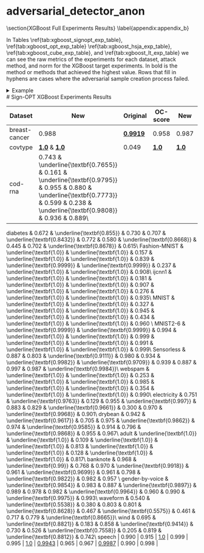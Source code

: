 # adversarial_detector_anon

\section{XGBoost Full Experiments Results}
\label{appendix:appendix_b}

In Tables \ref{tab:xgboost_signopt_exp_table}, \ref{tab:xgboost_opt_exp_table} \ref{tab:xgboost_hsja_exp_table}, \ref{tab:xgboost_cube_exp_table}, and \ref{tab:xgboost_lt_exp_table} we can see the raw metrics of the experiments for each dataset, attack method, and norm for the XGBoost target experiments. In bold is the method or methods that achieved the highest value. Rows that fill in hyphens are cases where the adversarial sample creation process failed.

<details>
<summary>Example</summary>
  nananana
</details>
# Sign-OPT XGBoost Experiments Results


| Dataset  | New    |  Original  | OC-score  |  New   | Original | OC-score  | New   | Original  | OC-score |  New   | Original | OC-score|
|----------------|--------|------------|-----------|--------|----------|-----------|-------|-----------|----------|--------|----------|----------|
|  breast-cancer    |	0.988 |	 **<u>0.9919</u>**	|	 0.958	 |	 0.987	 |	 **<u>0.9919</u>**	 |	 0.965	 |	 **<u>0.9971</u>**	 |	 0.997	 |	 0.960	 |	**<u>0.997</u>**	 |	 **<u>0.997</u>**	 |	 0.970 |
|covtype 	 |	 **<u>1.0</u>**	 &	  **<u>1.0</u>**	|	 0.049	 |	  **<u>1.0</u>**	 |	 **<u>1.0</u>**	 |	 0.843	 |	 **<u>1.0</u>**	 |	 **<u>1.0</u>**	 |	 0.053	 |	 **<u>1.0</u>**	 |	 **<u>1.0</u>**	 |	 0.833 |
|cod-rna 	 |	 0.743	 &	 \underline{\textbf{0.7655}}	 &	 0.161	 &	 \underline{\textbf{0.9795}}	 &	 0.955	 &	 0.880	 &	 \underline{\textbf{0.7773}}	 &	 0.599	 &	 0.238	 &	 \underline{\textbf{0.9808}}	 &	 0.936	 &	 0.889\\
diabetes 	 &	 0.672	 &	 \underline{\textbf{0.855}}	 &	 0.730	 &	 0.707	 &	 \underline{\textbf{0.8432}}	 &	 0.772	 &	 0.580	 &	 \underline{\textbf{0.8668}}	 &	 0.445	 &	 0.702	 &	 \underline{\textbf{0.8678}}	 &	 0.615\\
Fashion-MNIST 	 &	 \underline{\textbf{1.0}}	 &	 \underline{\textbf{1.0}}	 &	 0.157	 &	 \underline{\textbf{1.0}}	 &	 \underline{\textbf{1.0}}	 &	 0.839	 &	 \underline{\textbf{0.9999}}	 &	 \underline{\textbf{0.9999}}	 &	 0.237	 &	 \underline{\textbf{1.0}}	 &	 \underline{\textbf{1.0}}	 &	 0.908\\
ijcnn1 	 &	 \underline{\textbf{1.0}}	 &	 \underline{\textbf{1.0}}	 &	 0.181	 &	 \underline{\textbf{1.0}}	 &	 \underline{\textbf{1.0}}	 &	 0.907	 &	 \underline{\textbf{1.0}}	 &	 \underline{\textbf{1.0}}	 &	 0.276	 &	 \underline{\textbf{1.0}}	 &	 \underline{\textbf{1.0}}	 &	 0.935\\
MNIST 	 &	 \underline{\textbf{1.0}}	 &	 \underline{\textbf{1.0}}	 &	 0.327	 &	 \underline{\textbf{1.0}}	 &	 \underline{\textbf{1.0}}	 &	 0.945	 &	 \underline{\textbf{1.0}}	 &	 \underline{\textbf{1.0}}	 &	 0.434	 &	 \underline{\textbf{1.0}}	 &	 \underline{\textbf{1.0}}	 &	 0.960 \\
MNIST2-6 	 &	 \underline{\textbf{0.9999}}	 &	 \underline{\textbf{0.9999}}	 &	 0.994	 &	 \underline{\textbf{1.0}}	 &	 \underline{\textbf{1.0}}	 &	 0.999	 &	 \underline{\textbf{1.0}}	 &	 \underline{\textbf{1.0}}	 &	 0.991	 &	 \underline{\textbf{1.0}}	 &	 \underline{\textbf{1.0}}	 &	 0.999\\
Sensorless  &	 0.887	 &	 0.803	 &	 \underline{\textbf{0.9111}}	 &	 0.980	 &	 0.934	 &	 \underline{\textbf{0.9982}}	 &	 \underline{\textbf{0.9709}}	 &	 0.939	 &	 0.887	 &	 0.997	 &	 0.987	 &	 \underline{\textbf{0.9984}}\\
webspam &	 \underline{\textbf{1.0}}	 &	 \underline{\textbf{1.0}}	 &	 0.253	 &	 \underline{\textbf{1.0}}	 &	 \underline{\textbf{1.0}}	 &	 0.985	 &	 \underline{\textbf{1.0}}	 &	 \underline{\textbf{1.0}}	 &	 0.354	 &	 \underline{\textbf{1.0}}	 &	 \underline{\textbf{1.0}}	 &	 0.990\\
electricity 	 &	 0.751	 &	 \underline{\textbf{0.9763}}	 &	 0.129	 &	 0.955	 &	 \underline{\textbf{0.997}}	 &	 0.883	 &	 0.829	 &	 \underline{\textbf{0.9661}}	 &	 0.300	 &	 0.970	 &	 \underline{\textbf{0.9968}}	 &	 0.901\\
drybean 	 &	 0.942	 &	 \underline{\textbf{0.9617}}	 &	 0.705	 &	 0.975	 &	 \underline{\textbf{0.9862}}	 &	 0.974	 &	 \underline{\textbf{0.9585}}	 &	 0.914	 &	 0.796	 &	 \underline{\textbf{0.9868}}	 &	 0.955	 &	 0.967\\
adult 	 &	 \underline{\textbf{1.0}}	 &	 \underline{\textbf{1.0}}	 &	 0.109	 &	 \underline{\textbf{1.0}}	 &	 \underline{\textbf{1.0}}	 &	 0.813	 &	 \underline{\textbf{1.0}}	 &	 \underline{\textbf{1.0}}	 &	 0.128	 &	 \underline{\textbf{1.0}}	 &	 \underline{\textbf{1.0}}	 &	 0.817\\
banknote 	 &	 0.968	 &	 \underline{\textbf{0.99}}	 &	 0.768	 &	 0.970	 &	 \underline{\textbf{0.9918}}	 &	 0.961	 &	 \underline{\textbf{0.9699}}	 &	 0.961	 &	 0.798	 &	 \underline{\textbf{0.9822}}	 &	 0.982	 &	 0.957 \\
gender-by-voice  &	 \underline{\textbf{0.9854}}	 &	 0.983	 &	 0.887	 &	 \underline{\textbf{0.9897}}	 &	 0.989	 &	 0.978	 &	 0.982	 &	 \underline{\textbf{0.9964}}	 &	 0.960	 &	 0.990	 &	 \underline{\textbf{0.9975}}	 &	 0.993\\
waveform 	 &	 0.540	 &	 \underline{\textbf{0.5538}}	 &	 0.380	 &	 0.803	 &	 0.801	 &	 \underline{\textbf{0.8628}}	 &	 0.467	 &	 \underline{\textbf{0.5575}}	 &	 0.461	 &	 0.717	 &	 0.779	 &	 \underline{\textbf{0.8665}}\\
wind 	 &	 0.695	 &	 \underline{\textbf{0.8821}}	 &	 0.183	 &	 0.858	 &	 \underline{\textbf{0.9414}}	 &	 0.730	 &	 0.526	 &	 \underline{\textbf{0.7558}}	 &	 0.205	 &	 0.819	 &	 \underline{\textbf{0.8812}}	 &	 0.742\\
speech 	|	 0.990	 |	 0.915	 |	<u>1.0</u> 	|	 0.999	 |	 0.995	 |	 <u>1.0</u>	 |	 <u>0.9943</u>	 |	 0.965	 |	 0.967	|	 <u>0.9987</u>	 | 0.990	 |	 0.998  |
